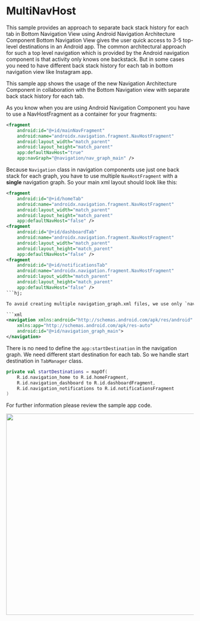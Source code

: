# MultiNavHost
This sample provides an approach to separate back stack history for each tab in Bottom Navigation View using Android Navigation Architecture Component
Bottom Navigation View gives the user quick access to 3-5 top-level destinations in an Android app. The common architectural approach for such a top level navigation which is provided by the Android navigation component is that activity only knows one backstack.
But in some cases you need to have different back stack history for each tab in bottom navigation view like Instagram app. 

This sample app shows the usage of the new Navigation Architecture Component in collaboration with the Bottom Navigation view with separate back stack history for each tab.

As you know when you are using Android Navigation Component you have to use a NavHostFragment as a container for your fragments:

```xml
<fragment
    android:id="@+id/mainNavFragment"
    android:name="androidx.navigation.fragment.NavHostFragment"
    android:layout_width="match_parent"
    android:layout_height="match_parent"
    app:defaultNavHost="true"
    app:navGraph="@navigation/nav_graph_main" />
```

Because `Navigation` class in navigation components use just one back stack for each graph, you have to use multiple `NavHostFragment` with a **single** navigation graph. So your main xml layout should look like this:

```xml
<fragment
    android:id="@+id/homeTab"
    android:name="androidx.navigation.fragment.NavHostFragment"
    android:layout_width="match_parent"
    android:layout_height="match_parent"
    app:defaultNavHost="false" />
<fragment
    android:id="@+id/dashboardTab"
    android:name="androidx.navigation.fragment.NavHostFragment"
    android:layout_width="match_parent"
    android:layout_height="match_parent"
    app:defaultNavHost="false" />
<fragment
    android:id="@+id/notificationsTab"
    android:name="androidx.navigation.fragment.NavHostFragment"
    android:layout_width="match_parent"
    android:layout_height="match_parent"
    app:defaultNavHost="false" />
```hj;

To avoid creating multiple navigation_graph.xml files, we use only `navigation_graph_main` file and every destination and action must be defined here.

```xml
<navigation xmlns:android="http://schemas.android.com/apk/res/android"
    xmlns:app="http://schemas.android.com/apk/res-auto"
    android:id="@+id/navigation_graph_main">
</navigation>
```
There is no need to define the `app:startDestination` in the navigation graph. We need
different start destination for each tab. So we handle start destination in `TabManager` class.

```kotlin
private val startDestinations = mapOf(
    R.id.navigation_home to R.id.homeFragment,
    R.id.navigation_dashboard to R.id.dashboardFragment,
    R.id.navigation_notifications to R.id.notificationsFragment
)
```

For further information please review the sample app code.

<img src="https://github.com/moallemi/MultiNavHost/blob/master/.github/demo.gif?raw=true" width="540">


